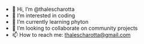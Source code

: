 - 👋 Hi, I’m @thalescharotta
- 👀 I’m interested in coding
- 🌱 I’m currently learning phyton
- 💞️ I’m looking to collaborate on community projects
- 📫 How to reach me: thalescharotta@gmail.com

<!---
thalescharotta/thalescharotta is a ✨ special ✨ repository because its `README.md` (this file) appears on your GitHub profile.
You can click the Preview link to take a look at your changes.
--->
